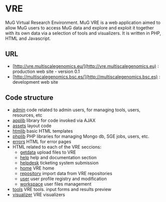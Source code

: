 # VRE 
MuG Virtual Research Environment.
MuG VRE is a web application aimed to allow MuG users to access MuG data and explore and exploit it together with its own data via a selection of tools and visualizers.
It is written in PHP, HTML and Javascript.

## URL
* [http://vre.multiscalegenomics.eu/](http://vre.multiscalegenomics.eu) : production web site - version 0.1
* [http://multiscalegenomics.bsc.es/](http://multiscalegenomics.bsc.es) : development web site

## Code structure
 * [admin](./admin) code related to admin users, for managing tools, users, resources, etc
 * [applib](./applib) library for code invoked via AJAX
 * [assets](./assets) layout code
 * [htmlib](./htmlib) basic HTML templates
 * [phplib](./phplib) PHP libraries for managing Mongo db, SGE jobs, users, etc.
 * [errors](./errors) HTML for error pages
 * HTML related to each of the VRE seccions:
    * [getdata](./getdata) upload files to VRE
    * [help](./help) help and documentation section
    * [helpdesk](./helpdesk) ticketing system submission
    * [home](./home) VRE home
    * [repository](./repository) import data from VRE repositories
    * [user](./user) user profile registry and modification 
    * [workspace](./workspace) user files management
 * [tools](./tools) VRE tools. input forms and results preview
 * [visualizer](./visualizer) VRE visualizers
